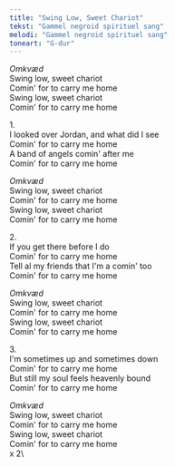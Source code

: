 ```yaml
---
title: "Swing Low, Sweet Chariot"
tekst: "Gammel negroid spirituel sang"
melodi: "Gammel negroid spirituel sang"
toneart: "G-dur"
---
```


*Omkvæd*\
Swing low, sweet chariot\
Comin' for to carry me home\
Swing low, sweet chariot\
Comin' for to carry me home

1\.\
I looked over Jordan, and what did I see\
Comin' for to carry me home\
A band of angels comin' after me\
Comin' for to carry me home

*Omkvæd*\
Swing low, sweet chariot\
Comin' for to carry me home\
Swing low, sweet chariot\
Comin' for to carry me home

2\.\
If you get there before I do\
Comin' for to carry me home\
Tell al my friends that I'm a comin' too\
Comin' for to carry me home

*Omkvæd*\
Swing low, sweet chariot\
Comin' for to carry me home\
Swing low, sweet chariot\
Comin' for to carry me home

3\.\
I'm sometimes up and sometimes down\
Comin' for to carry me home\
But still my soul feels heavenly bound\
Comin' for to carry me home

*Omkvæd*\
Swing low, sweet chariot\
Comin' for to carry me home\
Swing low, sweet chariot\
Comin' for to carry me home\
x 2\
